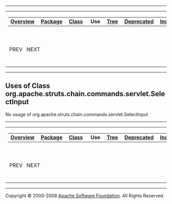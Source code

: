 ------------------------------------------------------------------------

<span id="navbar_top"></span> [](#skip-navbar_top "Skip navigation links")

<table>
<colgroup>
<col width="50%" />
<col width="50%" />
</colgroup>
<tbody>
<tr class="odd">
<td align="left"><span id="navbar_top_firstrow"></span>
<table>
<tbody>
<tr class="odd">
<td align="left"><a href="../../../../../../../overview-summary.html.md"><strong>Overview</strong></a> </td>
<td align="left"><a href="../package-summary.html.md"><strong>Package</strong></a> </td>
<td align="left"><a href="../../../../../../../org/apache/struts/chain/commands/servlet/SelectInput.html.md" title="class in org.apache.struts.chain.commands.servlet"><strong>Class</strong></a> </td>
<td align="left"> <strong>Use</strong> </td>
<td align="left"><a href="../package-tree.html.md"><strong>Tree</strong></a> </td>
<td align="left"><a href="../../../../../../../deprecated-list.html.md"><strong>Deprecated</strong></a> </td>
<td align="left"><a href="../../../../../../../index-all.html.md"><strong>Index</strong></a> </td>
<td align="left"><a href="../../../../../../../help-doc.html.md"><strong>Help</strong></a> </td>
</tr>
</tbody>
</table></td>
<td align="left"></td>
</tr>
<tr class="even">
<td align="left"> PREV   NEXT</td>
<td align="left"><a href="../../../../../../../index.html.md?org/apache/struts/chain/commands/servlet//class-useSelectInput.html"><strong>FRAMES</strong></a>    <a href="SelectInput.html"><strong>NO FRAMES</strong></a>    
<a href="../../../../../../../allclasses-noframe.html.md"><strong>All Classes</strong></a></td>
</tr>
</tbody>
</table>

<span id="skip-navbar_top"></span>

------------------------------------------------------------------------

**Uses of Class
 org.apache.struts.chain.commands.servlet.SelectInput**
-------------------------------------------------------

No usage of org.apache.struts.chain.commands.servlet.SelectInput

------------------------------------------------------------------------

<span id="navbar_bottom"></span> [](#skip-navbar_bottom "Skip navigation links")

<table>
<colgroup>
<col width="50%" />
<col width="50%" />
</colgroup>
<tbody>
<tr class="odd">
<td align="left"><span id="navbar_bottom_firstrow"></span>
<table>
<tbody>
<tr class="odd">
<td align="left"><a href="../../../../../../../overview-summary.html.md"><strong>Overview</strong></a> </td>
<td align="left"><a href="../package-summary.html.md"><strong>Package</strong></a> </td>
<td align="left"><a href="../../../../../../../org/apache/struts/chain/commands/servlet/SelectInput.html.md" title="class in org.apache.struts.chain.commands.servlet"><strong>Class</strong></a> </td>
<td align="left"> <strong>Use</strong> </td>
<td align="left"><a href="../package-tree.html.md"><strong>Tree</strong></a> </td>
<td align="left"><a href="../../../../../../../deprecated-list.html.md"><strong>Deprecated</strong></a> </td>
<td align="left"><a href="../../../../../../../index-all.html.md"><strong>Index</strong></a> </td>
<td align="left"><a href="../../../../../../../help-doc.html.md"><strong>Help</strong></a> </td>
</tr>
</tbody>
</table></td>
<td align="left"></td>
</tr>
<tr class="even">
<td align="left"> PREV   NEXT</td>
<td align="left"><a href="../../../../../../../index.html.md?org/apache/struts/chain/commands/servlet//class-useSelectInput.html"><strong>FRAMES</strong></a>    <a href="SelectInput.html"><strong>NO FRAMES</strong></a>    
<a href="../../../../../../../allclasses-noframe.html.md"><strong>All Classes</strong></a></td>
</tr>
</tbody>
</table>

<span id="skip-navbar_bottom"></span>

------------------------------------------------------------------------

Copyright © 2000-2008 [Apache Software Foundation](http://www.apache.org/). All Rights Reserved.
